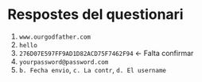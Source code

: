 # Respostes del questionari

1. `www.ourgodfather.com`
1. `hello`
1. `276D07E597FF9AD1D82ACD75F7462F94` <- Falta confirmar
1. `yourpassword@password.com`
1. `b. Fecha envio`, `c. La contr`, `d. El username`

